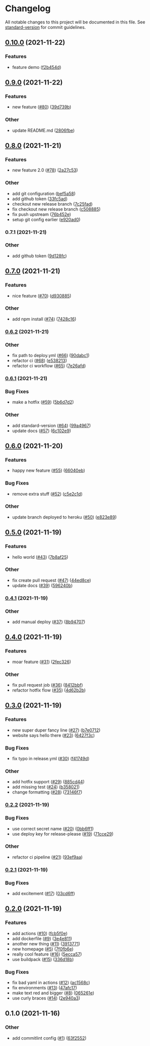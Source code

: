 # Changelog

All notable changes to this project will be documented in this file. See [standard-version](https://github.com/conventional-changelog/standard-version) for commit guidelines.

## [0.10.0](https://www.github.com/austinmitchem/eager-euler/compare/v0.9.0...v0.10.0) (2021-11-22)


### Features

* feature demo ([f2b454d](https://www.github.com/austinmitchem/eager-euler/commit/f2b454d699ac1fb823ca122c21de3b19206a0639))

## [0.9.0](https://www.github.com/austinmitchem/eager-euler/compare/v0.8.0...v0.9.0) (2021-11-22)


### Features

* new feature ([#80](https://www.github.com/austinmitchem/eager-euler/issues/80)) ([39d739b](https://www.github.com/austinmitchem/eager-euler/commit/39d739b4bc81bf85e4fae5aeaf3d0440e6a2fabf))


### Other

* update README.md ([2806fbe](https://www.github.com/austinmitchem/eager-euler/commit/2806fbe0a9916d8aa88a3cf9bf23f2408c5e6f64))

## [0.8.0](https://www.github.com/austinmitchem/eager-euler/compare/v0.7.0...v0.8.0) (2021-11-21)


### Features

* new feature 2.0 ([#78](https://www.github.com/austinmitchem/eager-euler/issues/78)) ([2a27c53](https://www.github.com/austinmitchem/eager-euler/commit/2a27c5333926014aaa3f517929e393b1b892acfc))


### Other

* add git configuration ([bef5a58](https://www.github.com/austinmitchem/eager-euler/commit/bef5a58c6e9b91b9a53a3dcfbca2f09913b414cf))
* add github token ([33fc5ad](https://www.github.com/austinmitchem/eager-euler/commit/33fc5adcf7884e46fa0da44822032fffd23db77b))
* checkout new release branch ([7c25fad](https://www.github.com/austinmitchem/eager-euler/commit/7c25fadfb8c535823a44211428b3f8d4acedf7a9))
* fix checkout new release branch ([c508885](https://www.github.com/austinmitchem/eager-euler/commit/c508885cd7d874bb75c62f5635210d4369e163d5))
* fix push upstream ([76b452e](https://www.github.com/austinmitchem/eager-euler/commit/76b452e8b9ab9f33ec05059da5423aee00a1989c))
* setup git config earlier ([e920ad0](https://www.github.com/austinmitchem/eager-euler/commit/e920ad0ae45af21d0c89e208df15e67708db81ec))

### 0.7.1 (2021-11-21)


### Other

* add github token ([9d128fc](https://github.com/austinmitchem/eager-euler/commit/9d128fce187b40f1d82f32427aca2509078447ba))

## [0.7.0](https://www.github.com/austinmitchem/eager-euler/compare/v0.6.2...v0.7.0) (2021-11-21)


### Features

* nice feature ([#70](https://www.github.com/austinmitchem/eager-euler/issues/70)) ([d930885](https://www.github.com/austinmitchem/eager-euler/commit/d930885473f72f36178086a3619b8ee58160dc63))


### Other

* add npm install ([#74](https://www.github.com/austinmitchem/eager-euler/issues/74)) ([7428c16](https://www.github.com/austinmitchem/eager-euler/commit/7428c16990c591d2cb91608892977988842c3a6c))

### [0.6.2](https://www.github.com/austinmitchem/eager-euler/compare/v0.6.1...v0.6.2) (2021-11-21)


### Other

* fix path to deploy.yml ([#66](https://www.github.com/austinmitchem/eager-euler/issues/66)) ([90dabc1](https://www.github.com/austinmitchem/eager-euler/commit/90dabc1b9d2d350be514c0bec77b4306007fd7cf))
* refactor ci ([#68](https://www.github.com/austinmitchem/eager-euler/issues/68)) ([e538213](https://www.github.com/austinmitchem/eager-euler/commit/e538213f074daddac6d46b159bf611d6ba79cfb8))
* refactor ci workflow ([#65](https://www.github.com/austinmitchem/eager-euler/issues/65)) ([7e26afd](https://www.github.com/austinmitchem/eager-euler/commit/7e26afdc027df2985c4ce5bac2248e91e7571db7))

### [0.6.1](https://www.github.com/austinmitchem/eager-euler/compare/v0.6.0...v0.6.1) (2021-11-21)


### Bug Fixes

* make a hotfix ([#59](https://www.github.com/austinmitchem/eager-euler/issues/59)) ([5b6d7d2](https://www.github.com/austinmitchem/eager-euler/commit/5b6d7d21413f1982752787e8cc8aafe4cb7227f5))


### Other

* add standard-version ([#64](https://www.github.com/austinmitchem/eager-euler/issues/64)) ([99a4967](https://www.github.com/austinmitchem/eager-euler/commit/99a4967652cfe12a2b0db8b5057a30f9e59ab9e1))
* update docs ([#57](https://www.github.com/austinmitchem/eager-euler/issues/57)) ([6c102e9](https://www.github.com/austinmitchem/eager-euler/commit/6c102e9ac31bbecbce82cbbc028c2dd0cbee6600))

## [0.6.0](https://www.github.com/austinmitchem/eager-euler/compare/v0.5.0...v0.6.0) (2021-11-20)


### Features

* happy new feature ([#55](https://www.github.com/austinmitchem/eager-euler/issues/55)) ([66040eb](https://www.github.com/austinmitchem/eager-euler/commit/66040eb80b25c9050abcab4a6f3f415476386f8d))


### Bug Fixes

* remove extra stuff ([#52](https://www.github.com/austinmitchem/eager-euler/issues/52)) ([c5e2c1d](https://www.github.com/austinmitchem/eager-euler/commit/c5e2c1d511fe578a4395e09fc9c5d2e5018d5213))


### Other

* update branch deployed to heroku ([#50](https://www.github.com/austinmitchem/eager-euler/issues/50)) ([e823e89](https://www.github.com/austinmitchem/eager-euler/commit/e823e89e3c22c42e8fc399735c3cf46d27235a0d))

## [0.5.0](https://www.github.com/austinmitchem/eager-euler/compare/v0.4.1...v0.5.0) (2021-11-19)


### Features

* hello world ([#43](https://www.github.com/austinmitchem/eager-euler/issues/43)) ([7b8af25](https://www.github.com/austinmitchem/eager-euler/commit/7b8af25cec7f287aaa6bf8995165ef3b179d53b3))


### Other

* fix create pull request ([#47](https://www.github.com/austinmitchem/eager-euler/issues/47)) ([44ed8ce](https://www.github.com/austinmitchem/eager-euler/commit/44ed8ce37e6bacd8ec42ece63af244f3e1b882ed))
* update docs ([#39](https://www.github.com/austinmitchem/eager-euler/issues/39)) ([596240b](https://www.github.com/austinmitchem/eager-euler/commit/596240b44297de899e8afd0c92f1e9c49be2241d))

### [0.4.1](https://www.github.com/austinmitchem/eager-euler/compare/v0.4.0...v0.4.1) (2021-11-19)


### Other

* add manual deploy ([#37](https://www.github.com/austinmitchem/eager-euler/issues/37)) ([8b94707](https://www.github.com/austinmitchem/eager-euler/commit/8b94707693b552ebb00f7994c6eec1b19caa7f4b))

## [0.4.0](https://www.github.com/austinmitchem/eager-euler/compare/v0.3.0...v0.4.0) (2021-11-19)


### Features

* moar feature ([#31](https://www.github.com/austinmitchem/eager-euler/issues/31)) ([2fec326](https://www.github.com/austinmitchem/eager-euler/commit/2fec326bebc2b682d96584403589da5796eb3e24))


### Other

* fix pull request job ([#36](https://www.github.com/austinmitchem/eager-euler/issues/36)) ([8412bbf](https://www.github.com/austinmitchem/eager-euler/commit/8412bbfba985da6344d03a1ab9bbbd34083d0049))
* refactor hotfix flow ([#35](https://www.github.com/austinmitchem/eager-euler/issues/35)) ([4d62b2b](https://www.github.com/austinmitchem/eager-euler/commit/4d62b2b936a08ca6c715735e6bade4fbeb3e987e))

## [0.3.0](https://www.github.com/austinmitchem/eager-euler/compare/v0.2.2...v0.3.0) (2021-11-19)


### Features

* new super duper fancy line ([#27](https://www.github.com/austinmitchem/eager-euler/issues/27)) ([b7e0712](https://www.github.com/austinmitchem/eager-euler/commit/b7e0712feeaa1b1d4afece4159fd3828fef1a8a9))
* website says hello there ([#23](https://www.github.com/austinmitchem/eager-euler/issues/23)) ([6427f3c](https://www.github.com/austinmitchem/eager-euler/commit/6427f3c72cdd6d1668565d878034205b863f246e))


### Bug Fixes

* fix typo in release.yml ([#30](https://www.github.com/austinmitchem/eager-euler/issues/30)) ([f41749d](https://www.github.com/austinmitchem/eager-euler/commit/f41749dc8680c8b66daaffa4efcfbb1f4768c573))


### Other

* add hotfix support ([#29](https://www.github.com/austinmitchem/eager-euler/issues/29)) ([885cd44](https://www.github.com/austinmitchem/eager-euler/commit/885cd444ecb8b6246440b8b9e9cc04f4c0b86fa6))
* add missing test ([#24](https://www.github.com/austinmitchem/eager-euler/issues/24)) ([b358021](https://www.github.com/austinmitchem/eager-euler/commit/b35802130be9083eef32dcc04704518f55f71e85))
* change formatting ([#28](https://www.github.com/austinmitchem/eager-euler/issues/28)) ([73146f7](https://www.github.com/austinmitchem/eager-euler/commit/73146f7bf077d844728fd08083fd2130b5eb9ec5))

### [0.2.2](https://www.github.com/austinmitchem/eager-euler/compare/v0.2.1...v0.2.2) (2021-11-19)


### Bug Fixes

* use correct secret name ([#20](https://www.github.com/austinmitchem/eager-euler/issues/20)) ([0bb6ff1](https://www.github.com/austinmitchem/eager-euler/commit/0bb6ff12ce2a77beda1f04a46979819fe6e006b8))
* use deploy key for release-please ([#19](https://www.github.com/austinmitchem/eager-euler/issues/19)) ([71cce29](https://www.github.com/austinmitchem/eager-euler/commit/71cce29f0634c47d087bc7af846eca913a7c8078))


### Other

* refactor ci pipeline ([#21](https://www.github.com/austinmitchem/eager-euler/issues/21)) ([93ef9aa](https://www.github.com/austinmitchem/eager-euler/commit/93ef9aa2cc7baae8557ef8f912dd41edb07d4882))

### [0.2.1](https://www.github.com/austinmitchem/eager-euler/compare/v0.2.0...v0.2.1) (2021-11-19)


### Bug Fixes

* add excitement ([#17](https://www.github.com/austinmitchem/eager-euler/issues/17)) ([03cd6ff](https://www.github.com/austinmitchem/eager-euler/commit/03cd6ff349b9895799f4b0c41ba9a71f1c6aef07))

## [0.2.0](https://www.github.com/austinmitchem/eager-euler/compare/v0.1.0...v0.2.0) (2021-11-19)


### Features

* add actions ([#10](https://www.github.com/austinmitchem/eager-euler/issues/10)) ([fcb5f0e](https://www.github.com/austinmitchem/eager-euler/commit/fcb5f0e6112b353f41eeafddbcf9551a549bb3d5))
* add dockerfile ([#9](https://www.github.com/austinmitchem/eager-euler/issues/9)) ([3e4e811](https://www.github.com/austinmitchem/eager-euler/commit/3e4e8115d755a43feda66c3a1d84e58d621bdbd2))
* another new thing ([#11](https://www.github.com/austinmitchem/eager-euler/issues/11)) ([3913771](https://www.github.com/austinmitchem/eager-euler/commit/391377185c34a35a6d81a4848d13cb7cdc227dc3))
* new homepage ([#5](https://www.github.com/austinmitchem/eager-euler/issues/5)) ([7f0fb6e](https://www.github.com/austinmitchem/eager-euler/commit/7f0fb6e99a2904d42f22c2088ac63f22948c533b))
* really cool feature ([#16](https://www.github.com/austinmitchem/eager-euler/issues/16)) ([5ecca57](https://www.github.com/austinmitchem/eager-euler/commit/5ecca57fbf6df22f392f87d02f83b1cb3c976515))
* use buildpack ([#15](https://www.github.com/austinmitchem/eager-euler/issues/15)) ([336d18b](https://www.github.com/austinmitchem/eager-euler/commit/336d18be772a4ae28ad2b74775f65c4ef2096feb))


### Bug Fixes

* fix bad yaml in actions ([#12](https://www.github.com/austinmitchem/eager-euler/issues/12)) ([ac1568c](https://www.github.com/austinmitchem/eager-euler/commit/ac1568c6ba87a75fa2d48942043c60e003661ca2))
* fix environments ([#13](https://www.github.com/austinmitchem/eager-euler/issues/13)) ([47afc17](https://www.github.com/austinmitchem/eager-euler/commit/47afc175810c6ab0099ee282870a9bb735de7baa))
* make text red and bigger ([#8](https://www.github.com/austinmitchem/eager-euler/issues/8)) ([065261e](https://www.github.com/austinmitchem/eager-euler/commit/065261ed7d1eb3f784d74ed83349ce63bf51783d))
* use curly braces ([#14](https://www.github.com/austinmitchem/eager-euler/issues/14)) ([2e940a3](https://www.github.com/austinmitchem/eager-euler/commit/2e940a332d1096e65a764bae72685f8e4ae211a2))

## 0.1.0 (2021-11-16)


### Other

* add commitlint config ([#1](https://github.com/austinmitchem/eager-euler/issues/1)) ([63f2552](https://github.com/austinmitchem/eager-euler/commit/63f2552b27c2c58588aaa3fc4ca2d6416ab85ed0))
